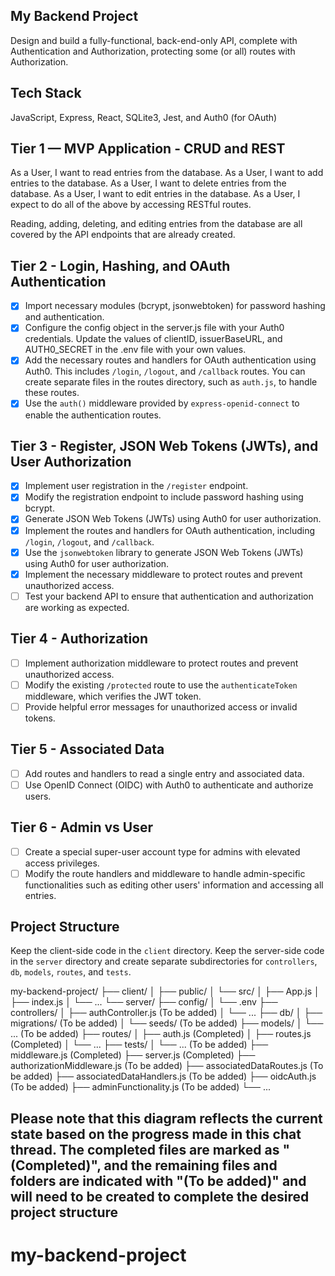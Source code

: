 ## My Backend Project

Design and build a fully-functional, back-end-only API, complete with Authentication and Authorization, protecting some (or all) routes with Authorization.

## Tech Stack

JavaScript, Express, React, SQLite3, Jest, and Auth0 (for OAuth)

## Tier 1 — MVP Application - CRUD and REST

As a User, I want to read entries from the database.
As a User, I want to add entries to the database.
As a User, I want to delete entries from the database.
As a User, I want to edit entries in the database.
As a User, I expect to do all of the above by accessing RESTful routes.

Reading, adding, deleting, and editing entries from the database are all covered by the API endpoints that are already created.

## Tier 2 - Login, Hashing, and OAuth Authentication

- [x] Import necessary modules (bcrypt, jsonwebtoken) for password hashing and authentication.
- [x] Configure the config object in the server.js file with your Auth0 credentials. Update the values of clientID, issuerBaseURL, and AUTH0_SECRET in the .env file with your own values.
- [x] Add the necessary routes and handlers for OAuth authentication using Auth0. This includes `/login`, `/logout`, and `/callback` routes. You can create separate files in the routes directory, such as `auth.js`, to handle these routes.
- [x] Use the `auth()` middleware provided by `express-openid-connect` to enable the authentication routes.

## Tier 3 - Register, JSON Web Tokens (JWTs), and User Authorization

- [x] Implement user registration in the `/register` endpoint.
- [x] Modify the registration endpoint to include password hashing using bcrypt.
- [x] Generate JSON Web Tokens (JWTs) using Auth0 for user authorization.
- [x] Implement the routes and handlers for OAuth authentication, including `/login`, `/logout`, and `/callback`.
- [x] Use the `jsonwebtoken` library to generate JSON Web Tokens (JWTs) using Auth0 for user authorization.
- [x] Implement the necessary middleware to protect routes and prevent unauthorized access.
- [ ] Test your backend API to ensure that authentication and authorization are working as expected.

## Tier 4 - Authorization

- [ ] Implement authorization middleware to protect routes and prevent unauthorized access.
- [ ] Modify the existing `/protected` route to use the `authenticateToken` middleware, which verifies the JWT token.
- [ ] Provide helpful error messages for unauthorized access or invalid tokens.

## Tier 5 - Associated Data

- [ ] Add routes and handlers to read a single entry and associated data.
- [ ] Use OpenID Connect (OIDC) with Auth0 to authenticate and authorize users.

## Tier 6 - Admin vs User

- [ ] Create a special super-user account type for admins with elevated access privileges.
- [ ] Modify the route handlers and middleware to handle admin-specific functionalities such as editing other users' information and accessing all entries.

## Project Structure

Keep the client-side code in the `client` directory.
Keep the server-side code in the `server` directory and create separate subdirectories for `controllers`, `db`, `models`, `routes`, and `tests`.

my-backend-project/
├── client/
│ ├── public/
│ └── src/
│ ├── App.js
│ ├── index.js
│ └── ...
└── server/
├── config/
│ └── .env
├── controllers/
│ ├── authController.js (To be added)
│ └── ...
├── db/
│ ├── migrations/ (To be added)
│ └── seeds/ (To be added)
├── models/
│ └── ... (To be added)
├── routes/
│ ├── auth.js (Completed)
│ ├── routes.js (Completed)
│ └── ...
├── tests/
│ └── ... (To be added)
├── middleware.js (Completed)
├── server.js (Completed)
├── authorizationMiddleware.js (To be added)
├── associatedDataRoutes.js (To be added)
├── associatedDataHandlers.js (To be added)
├── oidcAuth.js (To be added)
├── adminFunctionality.js (To be added)
└── ...

## Please note that this diagram reflects the current state based on the progress made in this chat thread. The completed files are marked as "(Completed)", and the remaining files and folders are indicated with "(To be added)" and will need to be created to complete the desired project structure

# my-backend-project
